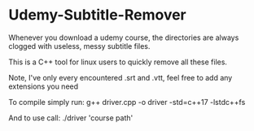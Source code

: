 # Udemy-Subtitle-Remover

Whenever you download a udemy course, the directories are always clogged with useless, messy subtitle files.

This is a C++ tool for linux users to quickly remove all these files. 

Note, I've only every encountered .srt and .vtt, feel free to add any extensions you need

To compile simply run: 
g++ driver.cpp -o driver -std=c++17 -lstdc++fs

And to use call: ./driver 'course path'
